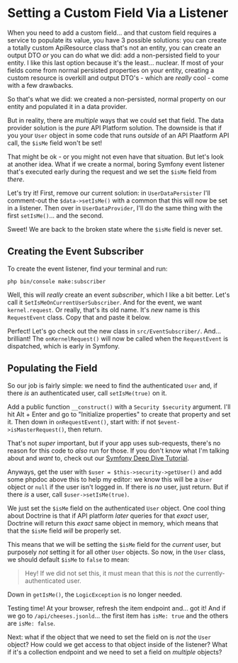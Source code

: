 # Setting a Custom Field Via a Listener

When you need to add a custom field... and that custom field requires a service
to populate its value, you have 3 possible solutions: you can create a totally
custom ApiResource class that's not an entity, you can create an output DTO *or*
you can do what we did: add a non-persisted field to your entity. I like this last
option because it's the least... nuclear. If most of your fields come from normal
persisted properties on your entity, creating a custom resource is overkill and
output DTO's - which are *really* cool - come with a few drawbacks.

So that's what we did: we created a non-persisted, normal property on our entity
and populated it in a data provider.

But in reality, there are *multiple* ways that we could set that field. The data
provider solution is the *pure* API Platform solution. The downside is that if
you your `User` object in some code that runs *outside* of an API Plaatform API
call, the `$isMe` field won't be set!

That might be ok - or you might not even have that situation. But let's look
at another idea. What if we create a normal, boring Symfony event listener that's
executed early during the request and we set the `$isMe` field from *there*.

Let's try it! First, remove our current solution: in `UserDataPersister` I'll
comment-out the `$data->setIsMe()` with a common that this will now be set in
a listener. Then over in `UserDataProvider`, I'll do the same thing with the
first `setIsMe()`... and the second.

Sweet! We are back to the broken state where the `$isMe` field is never set.

## Creating the Event Subscriber

To create the event listener, find your terminal and run:

```terminal
php bin/console make:subscriber
```

Well, this will *really* create an event *subscriber*, which I like a bit better.
Let's call it `SetIsMeOnCurrentUserSubscriber`. And for the event, we want
`kernel.request`. Or really, that's its old name. It's *new* name is this
`RequestEvent` class. Copy that and paste it below.

Perfect! Let's go check out the new class in `src/EventSubscriber/`. And...
brilliant! The `onKernelRequest()` will now be called when the `RequestEvent`
is dispatched, which is early in Symfony.

## Populating the Field

So our job is fairly simple: we need to find the authenticated `User` and, if
there *is* an authenticated user, call `setIsMe(true)` on it.

Add a public function `__construct()` with a `Security $security` argument. I'll
hit Alt + Enter and go to "Initialize properties" to create that property and set
it. Then down in `onRequestEvent()`, start with: if not `$event->isMasterRequest()`,
then return.

That's not *super* important, but if your app uses sub-requests, there's no reason
for this code to *also* run for those. If you don't know what I'm talking about
and *want* to, check out our
[Symfony Deep Dive Tutorial](https://symfonycasts.com/screencast/deep-dive/sub-request).

Anyways, get the user with `$user = $this->security->getUser()` and add some
phpdoc above this to help my editor: we know this will be a `User` object or
`null` if the user isn't logged in. If there is *no* user, just return. But
if there *is* a user, call `$user->setIsMe(true)`.

We just set the `$isMe` field on the authenticated `User` object. One cool thing about
Doctrine is that if API platform *later* queries for that *exact* user, Doctrine
will return this *exact* same object in memory, which means that that the `$isMe`
field *will* be properly set.

This means that we will be setting the `$isMe` field for the *current* user, but
purposely *not* setting it for all other `User` objects. So now, in the `User`
class, we should default `$isMe` to `false` to mean:

> Hey! If we did not set this, it must mean that this is *not* the
> currently-authenticated user.

Down in `getIsMe()`, the `LogicException` is no longer needed.

Testing time! At your browser, refresh the item endpoint and... got it! And
if we go to `/api/cheeses.jsonld`... the first item has `isMe: true` and the
others are `isMe: false`.

Next: what if the object that we need to set the field on is *not* the `User`
object? How could we get access to that object inside of the listener? What
if it's a collection endpoint and we need to set a field on *multiple* objects?
